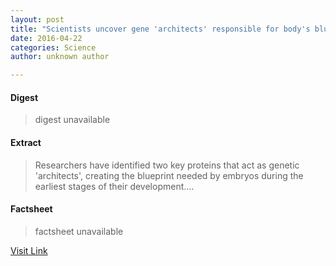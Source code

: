 ```yaml
---
layout: post
title: "Scientists uncover gene 'architects' responsible for body's blueprint"
date: 2016-04-22
categories: Science
author: unknown author

---
```



#### Digest
>digest unavailable

#### Extract
>Researchers have identified two key proteins that act as genetic 'architects', creating the blueprint needed by embryos during the earliest stages of their development....

#### Factsheet
>factsheet unavailable

[Visit Link](http://phys.org/news348143304.html)


